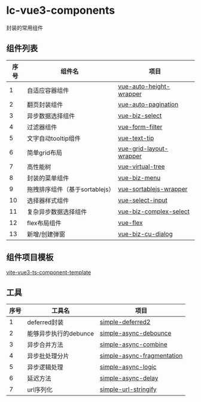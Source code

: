 # lc-vue3-components

封装的常用组件
## 组件列表

| 序号 | 组件名 | 项目 |
| ---- | ---- | ---- |
| 1 | 自适应容器组件 | [vue-auto-height-wrapper](https://github.com/dreamllq/vue-auto-height-wrapper) |
| 2 | 翻页封装组件 | [vue-auto-pagination](https://github.com/dreamllq/vue-auto-pagination) |
| 3 | 异步数据选择组件 | [vue-biz-select](https://github.com/dreamllq/vue-biz-select) |
| 4 | 过滤器组件 | [vue-form-filter](https://github.com/dreamllq/vue-form-filter) |
| 5 | 文字自动tooltip组件 | [vue-text-tip](https://github.com/dreamllq/vue-text-tip) |
| 6 | 简单grid布局 | [vue-grid-layout-wrapper](https://github.com/dreamllq/vue-grid-layout-wrapper) |
| 7 | 高性能树 | [vue-virtual-tree](https://github.com/dreamllq/vue-virtual-tree) |
| 8 | 封装的菜单组件 | [vue-biz-menu](https://github.com/dreamllq/vue-biz-menu) |
| 9 | 拖拽排序组件（基于sortablejs） | [vue-sortablejs-wrapper](https://github.com/dreamllq/vue-sortablejs-wrapper) |
| 10 | 选择器样式组件 | [vue-select-input](https://github.com/dreamllq/vue-select-input) |
| 11 | 复杂异步数据选择组件 | [vue-biz-complex-select](https://github.com/dreamllq/vue-biz-complex-select) |
| 12 | flex布局组件 | [vue-flex](https://github.com/dreamllq/vue-flex) |
| 13 | 新增/创建弹窗 | [vue-biz-cu-dialog](https://github.com/dreamllq/vue-biz-cu-dialog) |

## 组件项目模板

[vite-vue3-ts-component-template](https://github.com/dreamllq/vite-vue3-ts-component-template)

## 工具

| 序号 | 工具名 | 项目 |
| ---- | ---- | ---- |
| 1 | deferred封装 | [simple-deferred2](https://github.com/dreamllq/simple-deferred2) |
| 2 | 能够异步执行的debunce | [simple-async-debounce](https://github.com/dreamllq/simple-async-debounce) |
| 3 | 异步合并方法 | [simple-async-combine](https://github.com/dreamllq/simple-async-combine) |
| 4 | 异步批处理分片 | [simple-async-fragmentation](https://github.com/dreamllq/simple-async-fragmentation) |
| 5 | 异步逻辑处理 | [simple-async-logic](https://github.com/dreamllq/simple-async-logic) |
| 6 | 延迟方法 | [simple-async-delay](https://github.com/dreamllq/simple-async-delay) |
| 7 | url序列化 | [simple-url-stringify](https://github.com/dreamllq/simple-url-stringify) |



